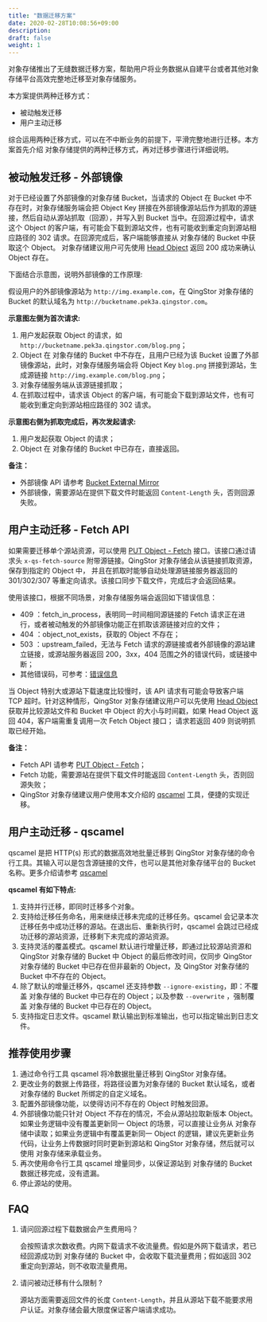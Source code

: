 ```yaml
---
title: "数据迁移方案"
date: 2020-02-28T10:08:56+09:00
description:
draft: false
weight: 1
---
```



对象存储推出了无缝数据迁移方案，帮助用户将业务数据从自建平台或者其他对象存储平台高效完整地迁移至对象存储服务。

本方案提供两种迁移方式：

- 被动触发迁移
- 用户主动迁移

综合运用两种迁移方式，可以在不中断业务的前提下，平滑完整地进行迁移。本方案首先介绍 对象存储提供的两种迁移方式，再对迁移步骤进行详细说明。

## 被动触发迁移 - 外部镜像

对于已经设置了外部镜像的对象存储 Bucket，当请求的 Object 在 Bucket 中不存在时，对象存储服务端会把 Object Key 拼接在外部镜像源站后作为抓取的源链接，然后自动从源站抓取（回源），并写入到 Bucket 当中。在回源过程中，请求这个 Object 的客户端，有可能会下载到源站文件，也有可能收到重定向到源站相应路径的 302 请求。在回源完成后，客户端能够直接从 对象存储的 Bucket 中获取这个 Object。 对象存储建议用户可先使用 [Head Object](/storage/object-storage/api/object/basic_opt/head/) 返回 200 成功来确认 Object 存在。

<!--![](bucket_external_mirror_diagram.png)-->


下面结合示意图，说明外部镜像的工作原理: 

假设用户的外部镜像源站为 `http://img.example.com`，在 QingStor 对象存储的 Bucket 的默认域名为 `http://bucketname.pek3a.qingstor.com`。

**示意图左侧为首次请求:**

1. 用户发起获取 Object 的请求，如 `http://bucketname.pek3a.qingstor.com/blog.png`；
2. Object 在 对象存储的 Bucket 中不存在，且用户已经为该 Bucket 设置了外部镜像源站，此时，对象存储服务端会将 Object Key `blog.png` 拼接到源站，生成源链接 `http://img.example.com/blog.png`；
3. 对象存储服务端从该源链接抓取；
4. 在抓取过程中，请求该 Object 的客户端，有可能会下载到源站文件，也有可能收到重定向到源站相应路径的 302 请求。

**示意图右侧为抓取完成后，再次发起请求:**

1. 用户发起获取 Object 的请求；
2. Object 在 对象存储的 Bucket 中已存在，直接返回。

**备注：**

- 外部镜像 API 请参考 [Bucket External Mirror](/storage/object-storage/api/bucket/external_mirror/)
- 外部镜像，需要源站在提供下载文件时能返回 `Content-Length` 头，否则回源失败。

## 用户主动迁移 - Fetch API

如果需要迁移单个源站资源，可以使用 [PUT Object - Fetch](/storage/object-storage/api/object/basic_opt/fetch/) 接口。该接口通过请求头 `x-qs-fetch-source` 附带源链接。QingStor 对象存储会从该链接抓取资源，保存到指定的 Object 中， 并且在抓取时能够自动处理源链接服务器返回的 301/302/307 等重定向请求。该接口同步下载文件，完成后才会返回结果。

使用该接口，根据不同场景，对象存储服务端会返回如下错误信息：
- 409 ：fetch_in_process，表明同一时间相同源链接的 Fetch 请求正在进行，或者被动触发的外部镜像功能正在抓取该源链接对应的文件；
- 404 ：object_not_exists，获取的 Object 不存在；
- 503 ：upstream_failed，无法与 Fetch 请求的源链接或者外部镜像的源站建立链接，或源站服务器返回 200，3xx，404 范围之外的错误代码，或链接中断；
- 其他错误码，可参考：[错误信息](/storage/object-storage/api/error_code/)


当 Object 特别大或源站下载速度比较慢时，该 API 请求有可能会导致客户端 TCP 超时。针对这种情形，QingStor 对象存储建议用户可以先使用 [Head Object](/storage/object-storage/api/object/basic_opt/head/) 获取并比较源站文件和 Bucket 中 Object 的大小与时间戳，如果 Head Object 返回 404，客户端需重复调用一次 Fetch Object 接口； 请求若返回 409 则说明抓取已经开始。


**备注：**
- Fetch API 请参考 [PUT Object - Fetch](/storage/object-storage/api/object/basic_opt/fetch/)；
- Fetch 功能，需要源站在提供下载文件时能返回 `Content-Length` 头，否则回源失败；
- QingStor 对象存储建议用户使用本文介绍的 [qscamel](#用户主动迁移---qscamel) 工具，便捷的实现迁移。

## 用户主动迁移 - qscamel

qscamel 是把 HTTP(s) 形式的数据高效地批量迁移到 QingStor 对象存储的命令行工具。其输入可以是包含源链接的文件，也可以是其他对象存储平台的 Bucket 名称。更多介绍请参考 [qscamel](/storage/object-storage/manual/tool/qscamel/)

**qscamel 有如下特点:**

1. 支持并行迁移，即同时迁移多个对象。
2. 支持给迁移任务命名，用来继续迁移未完成的迁移任务。qscamel 会记录本次迁移任务中成功迁移的源站。在退出后、重新执行时，qscamel 会跳过已经成功迁移的源站资源，迁移剩下未完成的源站资源。
3. 支持灵活的覆盖模式。qscamel 默认进行增量迁移，即通过比较源站资源和 QingStor 对象存储的 Bucket 中 Object 的最后修改时间，仅同步 QingStor 对象存储的 Bucket 中已存在但非最新的 Object，及 QingStor 对象存储的 Bucket 中不存在的 Object。
4. 除了默认的增量迁移外，qscamel 还支持参数 `--ignore-existing`，即：不覆盖 对象存储的 Bucket 中已存在的 Object；以及参数 `--overwrite` ，强制覆盖 对象存储的 Bucket 中已存在的 Object。
5. 支持指定日志文件。qscamel 默认输出到标准输出，也可以指定输出到日志文件。


## 推荐使用步骤

1. 通过命令行工具 qscamel 将冷数据批量迁移到 QingStor 对象存储。
2. 更改业务的数据上传路径，将路径设置为对象存储的 Bucket 默认域名，或者对象存储的 Bucket 所绑定的自定义域名。
3. 配置外部镜像功能，以使得访问不存在的 Object 时触发回源。
4. 外部镜像功能只针对 Object 不存在的情况，不会从源站拉取新版本 Object。如果业务逻辑中没有覆盖更新同一 Object 的场景，可以直接让业务从 对象存储中读取；如果业务逻辑中有覆盖更新同一 Object 的逻辑，建议先更新业务代码，让业务上传数据时同时更新到源站和 QingStor 对象存储，然后就可以使用 对象存储来承载业务。
5. 再次使用命令行工具 qscamel 增量同步，以保证源站到  对象存储的 Bucket 数据迁移完成，没有遗漏。
6. 停止源站的使用。

## FAQ

1. 请问回源过程下载数据会产生费用吗？

	会按照请求次数收费。内网下载请求不收流量费。假如是外网下载请求，若已经回源成功到 对象存储的 Bucket 中，会收取下载流量费用；假如返回 302 重定向到源站，则不收取流量费用。

2. 请问被动迁移有什么限制 ?

	源站方面需要返回文件的长度 `Content-Length`，并且从源站下载不能要求用户认证。对象存储会最大限度保证客户端请求成功。

